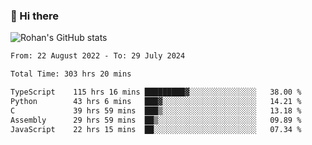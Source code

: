 ### 👋 Hi there 

<!--
**rohznmdev/rohznmdev** is a ✨ _special_ ✨ repository because its `README.md` (this file) appears on your GitHub profile.

Here are some ideas to get you started:

- 🔭 I’m currently working on ...
- 🌱 I’m currently learning Ruby and Ruby on Rails
- 👯 I’m looking to collaborate on ...
- 🤔 I’m looking for help with ...
- 💬 Ask me about ...
- 📫 How to reach me: ...
- 😄 Pronouns: ...
- ⚡ Fun fact: ...
-->
![Rohan's GitHub stats](https://github-readme-stats.vercel.app/api?username=rohznmdev&theme=dark&show_icons=true)

<!--START_SECTION:waka-->

```txt
From: 22 August 2022 - To: 29 July 2024

Total Time: 303 hrs 20 mins

TypeScript    115 hrs 16 mins █████████▓░░░░░░░░░░░░░░░   38.00 %
Python        43 hrs 6 mins   ███▓░░░░░░░░░░░░░░░░░░░░░   14.21 %
C             39 hrs 59 mins  ███▒░░░░░░░░░░░░░░░░░░░░░   13.18 %
Assembly      29 hrs 59 mins  ██▒░░░░░░░░░░░░░░░░░░░░░░   09.89 %
JavaScript    22 hrs 15 mins  ██░░░░░░░░░░░░░░░░░░░░░░░   07.34 %
```

<!--END_SECTION:waka-->
